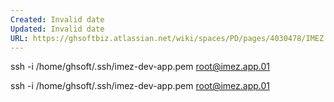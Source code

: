 ```yaml
---
Created: Invalid date
Updated: Invalid date
URL: https://ghsoftbiz.atlassian.net/wiki/spaces/PD/pages/4030478/IMEZ
---
```

ssh -i /home/ghsoft/.ssh/imez-dev-app.pem root@imez.app.01

ssh -i /home/ghsoft/.ssh/imez-dev-app.pem root@imez.app.01
